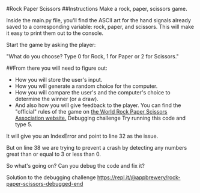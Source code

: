 #Rock Paper Scissors
##Instructions
Make a rock, paper, scissors game.

Inside the main.py file, you'll find the ASCII art for the hand signals already saved to a corresponding variable: rock, paper, and scissors. This will make it easy to print them out to the console.

Start the game by asking the player:

"What do you choose? Type 0 for Rock, 1 for Paper or 2 for Scissors."

##From there you will need to figure out:
 
- How you will store the user's input.
- How you will generate a random choice for the computer.
- How you will compare the user's and the computer's choice to determine the winner (or a draw).
- And also how you will give feedback to the player.
You can find the "official" rules of the game on <a href="https://wrpsa.com/the-official-rules-of-rock-paper-scissors/">the World Rock Paper Scissors Association website.<a/>
Debugging challenge
Try running this code and type 5.

It will give you an IndexError and point to line 32 as the issue.

But on line 38 we are trying to prevent a crash by detecting any numbers great than or equal to 3 or less than 0.

So what's going on? Can you debug the code and fix it?

Solution to the debugging challenge
https://repl.it/@appbrewery/rock-paper-scissors-debugged-end